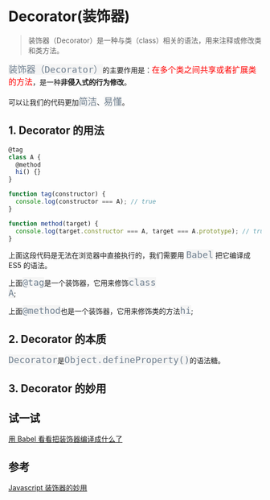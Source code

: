 # Decorator(装饰器)

> 装饰器（Decorator）是一种与类（class）相关的语法，用来注释或修改类和类方法。

<code style="color: #708090; background-color: #F5F5F5; font-size: 18px">装饰器（Decorator）</code>的主要作用是：<span style="color: #ff0000; font-size: 16px;">在多个类之间共享或者扩展类的方法</span>，是一种**非侵入式的行为修改**。

可以让我们的代码更加<code style="color: #708090; background-color: #F5F5F5; font-size: 18px">简洁</code>、<code style="color: #708090; background-color: #F5F5F5; font-size: 18px">易懂</code>。

## 1. Decorator 的用法

```js
@tag
class A {
  @method
  hi() {}
}

function tag(constructor) {
  console.log(constructor === A); // true
}

function method(target) {
  console.log(target.constructor === A, target === A.prototype); // true, true
}
```

上面这段代码是无法在浏览器中直接执行的，我们需要用 <code style="color: #708090; background-color: #F5F5F5; font-size: 18px">Babel</code> 把它编译成 ES5 的语法。

上面<code style="color: #708090; background-color: #F5F5F5; font-size: 18px">@tag</code>是一个装饰器，它用来修饰<code style="color: #708090; background-color: #F5F5F5; font-size: 18px">class A</code>;

上面<code style="color: #708090; background-color: #F5F5F5; font-size: 18px">@method</code>也是一个装饰器，它用来修饰类的方法<code style="color: #708090; background-color: #F5F5F5; font-size: 18px">hi</code>;

## 2. Decorator 的本质

<code style="color: #708090; background-color: #F5F5F5; font-size: 18px">Decorator</code>是<code style="color: #708090; background-color: #F5F5F5; font-size: 18px">Object.defineProperty()</code>的语法糖。

## 3. Decorator 的妙用

## 试一试

[用 Babel 看看把装饰器编译成什么了](https://babeljs.io/repl#?browsers=defaults%2C%20not%20ie%2011%2C%20not%20ie_mob%2011&build=&builtIns=false&corejs=3.6&spec=false&loose=false&code_lz=Q&debug=false&forceAllTransforms=false&shippedProposals=false&circleciRepo=&evaluate=false&fileSize=false&timeTravel=false&sourceType=module&lineWrap=true&presets=env%2Cstage-2%2Cstage-3&prettier=false&targets=&version=7.14.7&externalPlugins=)

## 参考

[Javascript 装饰器的妙用](https://segmentfault.com/a/1190000015566627#articleHeader4)
